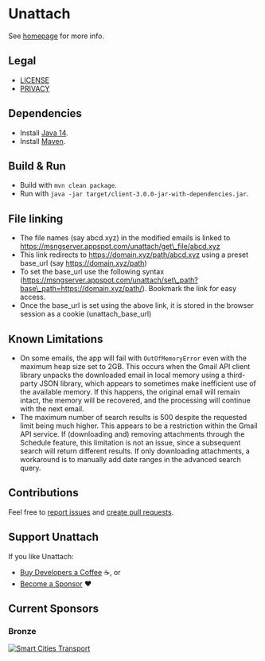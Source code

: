 # Unattach

See [homepage](https://unattach.app/) for more info.

## Legal
* [LICENSE](LICENSE)
* [PRIVACY](PRIVACY)

## Dependencies
* Install [Java 14](https://www.oracle.com/java/technologies/javase-downloads.html).
* Install [Maven](https://maven.apache.org/download.cgi).

## Build & Run
* Build with `mvn clean package`.
* Run with `java -jar target/client-3.0.0-jar-with-dependencies.jar`.

## File linking
* The file names (say abcd.xyz) in the modified emails is linked to https://msngserver.appspot.com/unattach/get\_file/abcd.xyz
* This link redirects to https://domain.xyz/path/abcd.xyz using a preset base\_url (say https://domain.xyz/path)
* To set the base\_url use the following syntax (https://msngserver.appspot.com/unattach/set\_path?base\_path=https://domain.xyz/path/). Bookmark the link for easy access.
* Once the base\_url is set using the above link, it is stored in the browser session as a cookie (unattach\_base\_url)


## Known Limitations
* On some emails, the app will fail with `OutOfMemoryError` even with the maximum heap size set to 2GB. This occurs
  when the Gmail API client library unpacks the downloaded email in local memory using a third-party JSON library, which
  appears to sometimes make inefficient use of the available memory. If this happens, the original email will remain
  intact, the memory will be recovered, and the processing will continue with the next email.
* The maximum number of search results is 500 despite the requested limit being much higher. This appears to be a
  restriction within the Gmail API service. If (downloading and) removing attachments through the Schedule feature,
  this limitation is not an issue, since a subsequent search will return different results. If only downloading
  attachments, a workaround is to manually add date ranges in the advanced search query.

## Contributions
Feel free to
[report issues](https://help.github.com/en/articles/creating-an-issue) and
[create pull requests](https://help.github.com/en/articles/creating-a-pull-request).

## Support Unattach
If you like Unattach:
* [Buy Developers a Coffee](https://unattach.app/#support) ☕, or
* [Become a Sponsor](https://github.com/sponsors/rokstrnisa) ❤️

## Current Sponsors
### Bronze
[![Smart Cities Transport](src/main/resources/smart-cities-transport-logo.png)](https://smartcitiestransport.com/)
